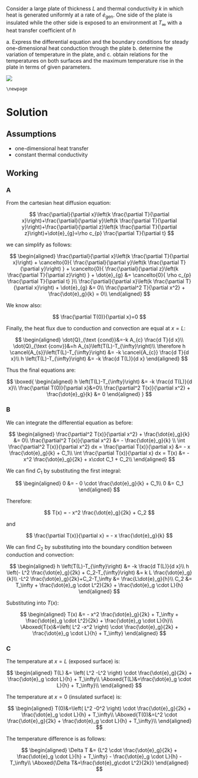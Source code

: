 Consider a large plate of thickness $L$ and thermal conductivity $k$ in
which heat is generated uniformly at a rate of $\dot{e}_{\mathrm{gen}}$.
One side of the plate is insulated while the other side is exposed to an
environment at $T_{\infty}$ with a heat transfer coefficient of $h$

a.  Express the differential equation and the boundary conditions for
    steady one-dimensional heat conduction through the plate
b.  determine the variation of temperature in the plate, and
c.  obtain relations for the temperatures on both surfaces and the
    maximum temperature rise in the plate in terms of given parameters.

![](!imgdir/41e60d228a3ca828dd0919b928d6ff510fec0d73.png)

```{=tex}
\newpage
```
# Solution

## Assumptions

-   one-dimensional heat transfer
-   constant thermal conductivity

## Working

### A

From the cartesian heat diffusion equation:

$$
\frac{\partial}{\partial x}\left(k \frac{\partial T}{\partial x}\right)+\frac{\partial}{\partial y}\left(k \frac{\partial T}{\partial y}\right)+\frac{\partial}{\partial z}\left(k \frac{\partial T}{\partial z}\right)+\dot{e}_{g}=\rho c_{p} \frac{\partial T}{\partial t}
$$

we can simplify as follows:

$$
\begin{aligned}
\frac{\partial}{\partial x}\left(k \frac{\partial T}{\partial x}\right)
+
\cancelto{0}{
\frac{\partial}{\partial y}\left(k \frac{\partial T}{\partial y}\right)
}
+
\cancelto{0}{
\frac{\partial}{\partial z}\left(k \frac{\partial T}{\partial z}\right)
}
+
\dot{e}_{g}
&=
\cancelto{0}{
\rho c_{p} \frac{\partial T}{\partial t}
}\\
\frac{\partial}{\partial x}\left(k \frac{\partial T}{\partial x}\right)
+
\dot{e}_{g}
&=
0\\
\frac{\partial^2 T}{\partial x^2} + \frac{\dot{e}_g}{k} = 0\\
\end{aligned}
$$

We know also:

$$
\frac{\partial T(0)}{\partial x}=0
$$

Finally, the heat flux due to conduction and convection are equal at
$x=L$:

$$
\begin{aligned}
\dot{Q}_{\text {cond}}&=-k A_{c} \frac{d T}{d x}\\
\dot{Q}_{\text {conv}}&=h A_{s}\left(T(L)-T_{\infty}\right)\\
\therefore h \cancel{A_{s}}\left(T(L)-T_{\infty}\right) &= -k \cancel{A_{c}} \frac{d T}{d x}\\
h \left(T(L)-T_{\infty}\right) &= -k \frac{d T(L)}{d x}
\end{aligned}
$$

Thus the final equations are:

$$
\boxed{
\begin{aligned}
h \left(T(L)-T_{\infty}\right) &= -k \frac{d T(L)}{d x}\\
\frac{\partial T(0)}{\partial x}&=0\\
\frac{\partial^2 T(x)}{\partial x^2} + \frac{\dot{e}_g}{k} &= 0
\end{aligned}
}
$$

### B

We can integrate the differential equation as before:

$$
\begin{aligned}
\frac{\partial^2 T(x)}{\partial x^2} + \frac{\dot{e}_g}{k} &= 0\\
\frac{\partial^2 T(x)}{\partial x^2} &= - \frac{\dot{e}_g}{k}  \\
\int \frac{\partial^2 T(x)}{\partial x^2} dx = \frac{\partial T(x)}{\partial x} &= - x \frac{\dot{e}_g}{k} + C_1\\
\int \frac{\partial T(x)}{\partial x} dx = T(x) &= - x^2 \frac{\dot{e}_g}{2k} + x\cdot C_1 + C_2\\
\end{aligned}
$$

We can find $C_1$ by substituting the first integral:

$$
\begin{aligned}
0 &= - 0 \cdot \frac{\dot{e}_g}{k} + C_1\\
0 &= C_1
\end{aligned}
$$

Therefore:

$$
T(x) = - x^2 \frac{\dot{e}_g}{2k} + C_2
$$

and

$$
\frac{\partial T(x)}{\partial x} = - x \frac{\dot{e}_g}{k}
$$

We can find $C_2$ by substituting into the boundary condition between
conduction and convection:

$$
\begin{aligned}
h \left(T(L)-T_{\infty}\right) &= -k \frac{d T(L)}{d x}\\
h \left(- L^2 \frac{\dot{e}_g}{2k} + C_2-T_{\infty}\right) &= k L \frac{\dot{e}_g}{k}\\
-L^2 \frac{\dot{e}_g}{2k}+C_2-T_\infty &= \frac{L\dot{e}_g}{h}\\
C_2 &= T_\infty + \frac{\dot{e}_g \cdot L^2}{2k} + \frac{\dot{e}_g \cdot L}{h}
\end{aligned}
$$

Substituting into $T(x)$:

$$
\begin{aligned}
T(x) &= - x^2 \frac{\dot{e}_g}{2k} + T_\infty + \frac{\dot{e}_g \cdot L^2}{2k} + \frac{\dot{e}_g \cdot L}{h}\\
\Aboxed{T(x)&=\left( L^2 -x^2 \right) \cdot \frac{\dot{e}_g}{2k} + \frac{\dot{e}_g \cdot L}{h} + T_\infty}
\end{aligned}
$$

### C

The temperature at $x=L$ (exposed surface) is:

$$
\begin{aligned}
T(L) &= \left( L^2 -L^2 \right) \cdot \frac{\dot{e}_g}{2k} + \frac{\dot{e}_g \cdot L}{h} + T_\infty\\
\Aboxed{T(L)&=\frac{\dot{e}_g \cdot L}{h} + T_\infty}\\
\end{aligned}
$$

The temperature at $x=0$ (insulated surface) is:

$$
\begin{aligned}
T(0)&=\left( L^2 -0^2 \right) \cdot \frac{\dot{e}_g}{2k} + \frac{\dot{e}_g \cdot L}{h} + T_\infty\\
\Aboxed{T(0)&=L^2 \cdot \frac{\dot{e}_g}{2k} + \frac{\dot{e}_g \cdot L}{h} + T_\infty}\\
\end{aligned}
$$

The temperature difference is as follows:

$$
\begin{aligned}
\Delta T &= {L^2 \cdot \frac{\dot{e}_g}{2k} + \frac{\dot{e}_g \cdot L}{h} + T_\infty} - \frac{\dot{e}_g \cdot L}{h} - T_\infty\\
\Aboxed{\Delta T&=\frac{\dot{e}_g\cdot L^2}{2k}}
\end{aligned}
$$
